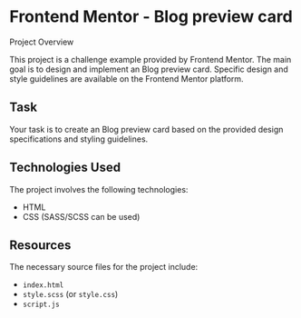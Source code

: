 # Frontend Mentor - Blog preview card

Project Overview

This project is a challenge example provided by Frontend Mentor. The main goal is to design and implement an Blog preview card. Specific design and style guidelines are available on the Frontend Mentor platform.

## Task

Your task is to create an Blog preview card based on the provided design specifications and styling guidelines.

## Technologies Used

The project involves the following technologies:

- HTML
- CSS (SASS/SCSS can be used)

## Resources

The necessary source files for the project include:

- `index.html`
- `style.scss` (or `style.css`)
- `script.js`
